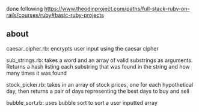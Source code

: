 done following https://www.theodinproject.com/paths/full-stack-ruby-on-rails/courses/ruby#basic-ruby-projects

## about

caesar_cipher.rb: encrypts user input using the caesar cipher

sub_strings.rb: takes a word and an array of valid substrings as arguments. Returns a hash listing each substring that was found in the string and how many times it was found

stock_picker.rb: takes in an array of stock prices, one for each hypothetical day, then returns a pair of days representing the best days to buy and sell

bubble_sort.rb: uses bubble sort to sort a user inputted array